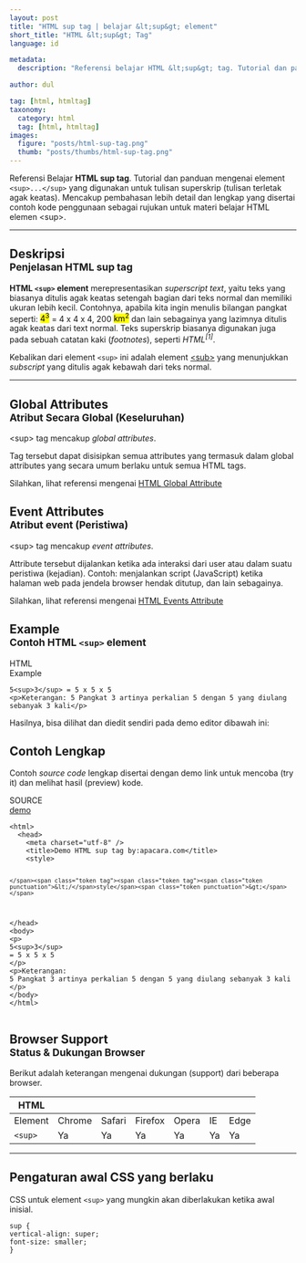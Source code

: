 ```yaml
---
layout: post
title: "HTML sup tag | belajar &lt;sup&gt; element"
short_title: "HTML &lt;sup&gt; Tag"
language: id

metadata:
  description: "Referensi belajar HTML &lt;sup&gt; tag. Tutorial dan panduan mengenai element &lt;sup&gt;&lt;/sup&gt;, penjelasan dengan contoh kode penggunaan sebagai referensi belajar HTML &lt;sup&gt;"

author: dul

tag: [html, htmltag]
taxonomy:
  category: html
  tag: [html, htmltag]
images:
  figure: "posts/html-sup-tag.png"
  thumb: "posts/thumbs/html-sup-tag.png"
---
```

<p class="text-muted">
    Referensi Belajar <strong>HTML sup tag</strong>. Tutorial dan panduan mengenai element <code>&lt;sup&gt;...&lt;/sup&gt;</code> yang digunakan untuk tulisan superskrip (tulisan terletak agak keatas). Mencakup pembahasan lebih detail dan lengkap yang disertai contoh kode penggunaan sebagai rujukan untuk materi belajar HTML <span lang="id">elemen</span> &lt;sup&gt;.
</p>
<hr class="uk-article-divider">

<h2 class="title-sub bd-danger bd-left bd-left-only">Deskripsi <br>
    <small>Penjelasan HTML <span class="html-tag">sup</span> tag</small>
</h2>
<p>
  <strong>HTML <code>&lt;sup&gt;</code> element</strong> merepresentasikan <em>superscript text</em>, yaitu teks yang biasanya ditulis agak keatas setengah bagian dari teks normal dan memiliki ukuran lebih kecil. Contohnya, apabila kita ingin menulis bilangan pangkat seperti: <mark>4<sup>3</sup></mark> = 4 x 4 x 4, 200 <mark>km<sup>2</sup></mark> dan lain sebagainya yang lazimnya ditulis agak keatas dari text normal. Teks superskrip biasanya digunakan juga pada sebuah catatan kaki (<i>footnotes</i>), seperti <em>HTML<sup>[1]</sup></em>.
</p>
<p>Kebalikan dari element <code>&lt;sup&gt;</code> ini adalah element <a href="https://www.apacara.com/blog/html-sub-tag.html">&lt;sub&gt;</a> yang menunjukkan <i>subscript</i> yang ditulis agak kebawah dari teks normal.</p>

<hr class="uk-article-divider">
<!-- Global Attributes -->
<section id="global-attribute">
  <h2 class="title-sub bd-danger bd-left bd-left-only">Global Attributes <br>
    <small>Atribut Secara Global (Keseluruhan)</small>
  </h2>
  <div class="">
    <p>&lt;sup&gt; tag mencakup <em>global attributes</em>.</p>
    <div class="collapse-global uk-hidden" aria-hidden="true">
      <p>Tag tersebut dapat disisipkan semua attributes yang termasuk dalam global attributes yang secara umum berlaku untuk semua HTML tags.</p>
      <div class="footer-callout info">
        <p>Silahkan, lihat referensi mengenai <a href="http://www.apacara.com/blog/html-global-attribute.html">HTML Global Attribute</a></p>
      </div>
    </div>
  </div>
</section>

<!-- Event Attributes -->
<section>
  <h2 class="title-sub bd-danger bd-left bd-left-only">Event Attributes <br>
    <small>Atribut event  (Peristiwa)</small>
  </h2>
  <div class="dul-callout dul-callout-warning">
    <p>&lt;sup&gt; tag mencakup <em>event attributes</em>. </p>
    <div>
      <p>Attribute tersebut dijalankan ketika ada interaksi dari user atau dalam suatu peristiwa (kejadian). Contoh: menjalankan script (JavaScript) ketika halaman web pada jendela browser hendak ditutup, dan lain sebagainya.</p>
      <div class="footer-callout warning">
        <p>Silahkan, lihat referensi mengenai <a href="http://www.apacara.com/blog/html-event-attribute.html">HTML Events Attribute</a></p>
      </div>
    </div>
  </div>
</section>

<!-- Example -->
<section id="example">
  <h2 class="title-sub bd-danger bd-left bd-left-only">Example<br>
    <small>Contoh HTML <code>&lt;sup&gt;</code> element</small>
  </h2>
    <!-- HTML Code Example -->
    <div class="icard">
<div class="icard-heading clearfix co-wh bg-pi2">
<div class="icard-bar">
  <div class="icard-bar-left pull-left">
    <i class="fa fa-html5" aria-hidden="true"></i>
    <span>HTML</span>
  </div>
  <div class="icard-bar-right pull-right">
    <span>Example</span>
  </div>
</div>
</div>
<div class="icard-body icode itheme">
<pre class="prettyprint linenums line-numbers highlight language-markup"><code data-language="html" class="html  language-markup">5<span class="token tag"><span class="token tag"><span class="token punctuation">&lt;</span>sup</span><span class="token punctuation">&gt;</span></span>3<span class="token tag"><span class="token tag"><span class="token punctuation">&lt;/</span>sup</span><span class="token punctuation">&gt;</span></span> = 5 x 5 x 5
<span class="token tag"><span class="token tag"><span class="token punctuation">&lt;</span>p</span><span class="token punctuation">&gt;</span></span>Keterangan: 5 Pangkat 3 artinya perkalian 5 dengan 5 yang diulang sebanyak 3 kali<span class="token tag"><span class="token tag"><span class="token punctuation">&lt;/</span>p</span><span class="token punctuation">&gt;</span></span><span aria-hidden="true" class="line-numbers-rows"><span></span><span></span></span></code>
</pre>
    </div>
    <p>Hasilnya, bisa dilihat dan diedit sendiri pada demo editor dibawah ini:</p>
  </div>
</section>
<h2 class="title-sub bd-danger bd-left bd-left-only">Contoh Lengkap
</h2>
<p>Contoh <em>source code</em> lengkap disertai dengan demo link untuk mencoba (try it) dan melihat hasil (preview) kode.</p>
<div class="icard">
  <div class="icard-heading clearfix co-wh bg-pi2">
    <div class="icard-bar">
      <div class="icard-bar-left pull-left">
        <i class="fa fa-html5" aria-hidden="true"></i>
        <span>SOURCE</span>
      </div>
      <div class="icard-bar-right pull-right">
        <a href="https://www.apacara.com/example/html/tag/sup.html" target="_blank"><span>demo</span><i class="fa fa-external-link" role="button"></i></a>
      </div>
    </div>
  </div>
  <div class="icard-body icode itheme bg-gr3">
<pre class="prettyprint highlight max-height language-markup"><code data-language="html" class="inline  language-markup"><span class="token tag"><span class="token tag"><span class="token punctuation">&lt;</span>html</span><span class="token punctuation">&gt;</span></span>
  <span class="token tag"><span class="token tag"><span class="token punctuation">&lt;</span>head</span><span class="token punctuation">&gt;</span></span>
    <span class="token tag"><span class="token tag"><span class="token punctuation">&lt;</span>meta</span> <span class="token attr-name">charset</span><span class="token attr-value"><span class="token punctuation">=</span><span class="token punctuation">"</span>utf-8<span class="token punctuation">"</span></span> <span class="token punctuation">/&gt;</span></span>
    <span class="token tag"><span class="token tag"><span class="token punctuation">&lt;</span>title</span><span class="token punctuation">&gt;</span></span>Demo HTML sup tag by:apacara.com<span class="token tag"><span class="token tag"><span class="token punctuation">&lt;/</span>title</span><span class="token punctuation">&gt;</span></span>
    <span class="token tag"><span class="token tag"><span class="token punctuation">&lt;</span>style</span><span class="token punctuation">&gt;</span></span><span class="token style language-css">

    </span><span class="token tag"><span class="token tag"><span class="token punctuation">&lt;/</span>style</span><span class="token punctuation">&gt;</span></span>
  <span class="token tag"><span class="token tag"><span class="token punctuation">&lt;/</span>head</span><span class="token punctuation">&gt;</span></span>
  <span class="token tag"><span class="token tag"><span class="token punctuation">&lt;</span>body</span><span class="token punctuation">&gt;</span></span>
    <span class="token tag"><span class="token tag"><span class="token punctuation">&lt;</span>p</span><span class="token punctuation">&gt;</span></span> 5<span class="token tag"><span class="token tag"><span class="token punctuation">&lt;</span>sup</span><span class="token punctuation">&gt;</span></span>3<span class="token tag"><span class="token tag"><span class="token punctuation">&lt;/</span>sup</span><span class="token punctuation">&gt;</span></span> = 5 x 5 x 5 <span class="token tag"><span class="token tag"><span class="token punctuation">&lt;/</span>p</span><span class="token punctuation">&gt;</span></span>
    <span class="token tag"><span class="token tag"><span class="token punctuation">&lt;</span>p</span><span class="token punctuation">&gt;</span></span>Keterangan: 5 Pangkat 3 artinya perkalian 5 dengan 5 yang diulang sebanyak 3 kali
    <span class="token tag"><span class="token tag"><span class="token punctuation">&lt;/</span>p</span><span class="token punctuation">&gt;</span></span>
  <span class="token tag"><span class="token tag"><span class="token punctuation">&lt;/</span>body</span><span class="token punctuation">&gt;</span></span>
<span class="token tag"><span class="token tag"><span class="token punctuation">&lt;/</span>html</span><span class="token punctuation">&gt;</span></span></code>
</pre>
  </div>
</div>
<!-- Article Aside -->

<!-- Browser Support -->
<aside id="browser">
<h2 class="title-sub bd-danger bd-left bd-left-only">Browser Support <br>
  <small>Status &amp; Dukungan Browser </small>
</h2>
<p>Berikut adalah keterangan mengenai dukungan (support) dari beberapa browser.</p>
<div class="table-responsive uk-overflow-container">
  <table class="table uk-table uk-text-nowrap full-width">
        <thead>
          <tr>
            <th>HTML</th>
            <th title="Chrome"><i class="fa fa-chrome fa fa-lg"></i></th>
            <th title="Safari"><i class="fa fa-safari fa fa-lg"></i></th>
            <th title="Firefox"><i class="fa fa-firefox fa fa-lg"></i></th>
            <th title="Opera"><i class="fa fa-opera fa fa-lg"></i></th>
            <th title="Internet Explorer"><i class="fa fa-internet-explorer fa fa-lg"></i></th>
            <th title="Edge"><i class="fa fa-edge fa fa-lg"></i></th>
          </tr>
        </thead>
        <tbody>
          <tr>
            <td>Element</td>
            <td>Chrome</td>
            <td>Safari</td>
            <td>Firefox</td>
            <td>Opera</td>
            <td>IE</td>
            <td>Edge</td>
          </tr>
          <tr>
            <td><code>&lt;sup&gt;</code></td>
            <td class="success">Ya</td>
            <td class="success">Ya</td>
            <td class="success">Ya</td>
            <td class="success">Ya</td>
            <td class="success">Ya</td>
            <td class="success">Ya</td>
          </tr>
        </tbody>
  </table>
</div>

<hr class="uk-article-divider">
<!-- Default CSS -->
<div class="dul-block">
  <h2 class="title-sub bd-danger bd-left bd-left-only">Pengaturan awal CSS yang berlaku&nbsp;</h2>
  <p>CSS untuk element <code>&lt;sup&gt;</code> yang mungkin akan diberlakukan ketika awal inisial.</p>
  <div class="icode itheme css">
<pre class="prettyprint highlight language-css"><code data-language="css" class=" inline language-css"><span class="token selector">sup</span> <span class="token punctuation">{</span>
<span class="token property">vertical-align</span><span class="token punctuation">:</span> super<span class="token punctuation">;</span>
<span class="token property">font-size</span><span class="token punctuation">:</span> smaller<span class="token punctuation">;</span>
<span class="token punctuation">}</span></code></pre>
</div>
</div>

</aside>